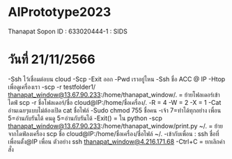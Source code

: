 # AIPrototype2023
 Thanapat Sopon
 ID : 633020444-1 : SIDS
 
# วันที่ 21/11/2566
-Ssh ไว้เชื่อมต่อบน cloud 
-Scp 
-Exit ออก
-Pwd เราอยู่ไหน
-Ssh ชื่อ ACC @ IP
-Htop เพื่อดูเครื่องเรา
-scp -r testfolder1/ thanapat_window@13.67.90.233:/home/thanapat_window/. = ย้ายโฟลเดอร์เข้าไดฟ์ scp -r ชื่อโฟลเดอร์/ชื่อ cloud@IP:/home/ชื่อเครื่อง/.
-R = 4
-W = 2
-X = 1
-Cat อ่านเฉยๆแบบไม่ต้องเปิด cat ชื่อไฟล์
-Sudo chmod 755 ชื่อคน
-เจ้า 7=ทำได้ทุกอย่าง เพื่อน 5=อ่านกับรันได้ คนดู 5=อ่านกับรันได้
-Exit() = ใน python
-scp thanapat_window@13.67.90.233:/home/thanapat_window/print.py ~/. = ย้ายจากไดฟ์ลงเครื่อง scp ชื่อ cloud@IP:/home/ชื่อเครื่อง/ชื่อไฟล์ ~/.
-เข้ากับเพื่อน : ssh ชื่อที่เพื่อนตั้ง@IP เพื่อน ตัวอย่าง ssh thanapat_window@4.216.171.68
-Ctrl+C  = ยกเลิกคำสั่ง

